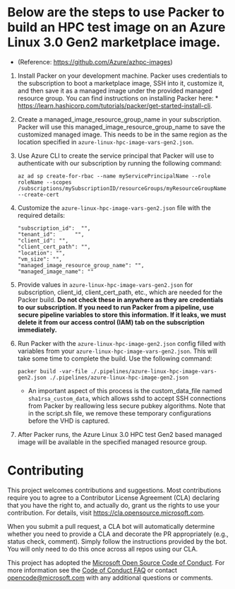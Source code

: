 # Below are the steps to use Packer to build an HPC test image on an Azure Linux 3.0 Gen2 marketplace image.
  * (Reference: https://github.com/Azure/azhpc-images)

1) Install Packer on your development machine. Packer uses credentials to the subscription to boot a marketplace image, SSH into it, customize it, and then save it as a managed image under the provided managed resource group. 
   You can find instructions on installing Packer here: * https://learn.hashicorp.com/tutorials/packer/get-started-install-cli.

2) Create a managed_image_resource_group_name in your subscription. Packer will use this managed_image_resource_group_name to save the customized managed image. This needs to be in the same region as the location specified in `azure-linux-hpc-image-vars-gen2.json`.

3) Use Azure CLI to create the service principal that Packer will use to authenticate with our subscription by running the following command:
   ```
   az ad sp create-for-rbac --name myServicePrincipalName --role roleName --scopes /subscriptions/mySubscriptionID/resourceGroups/myResourceGroupName --create-cert
   ```

4) Customize the `azure-linux-hpc-image-vars-gen2.json` file with the required details:
   ```
   "subscription_id":  "",
   "tenant_id":      "",
   "client_id": "",
   "client_cert_path": "",
   "location": "",
   "vm_size": "",
   "managed_image_resource_group_name": "",
   "managed_image_name": ""

   ```

5) Provide values in `azure-linux-hpc-image-vars-gen2.json` for subscription, client_id, client_cert_path, etc., which are needed for the Packer build. 
    **Do not check these in anywhere as they are credentials to our subscription. If you need to run Packer from a pipeline, use secure pipeline variables to store this information. If it leaks, we must delete it from our access control (IAM) tab on the subscription immediately.**

6) Run Packer with the `azure-linux-hpc-image-gen2.json` config filled with variables from your `azure-linux-hpc-image-vars-gen2.json`. This will take some time to complete the build. Use the following command:
   ```
   packer build -var-file ./.pipelines/azure-linux-hpc-image-vars-gen2.json ./.pipelines/azure-linux-hpc-image-gen2.json

   ```
   * An important aspect of this process is the custom_data_file named `sha1rsa_custom_data`, which allows sshd to accept SSH connections from Packer by reallowing less secure pubkey algorithms. Note that in the script.sh file, we remove these temporary configurations before the VHD is captured.

7) After Packer runs, the Azure Linux 3.0 HPC test Gen2 based managed image will be available in the specified managed resource group.


# Contributing

This project welcomes contributions and suggestions.  Most contributions require you to agree to a
Contributor License Agreement (CLA) declaring that you have the right to, and actually do, grant us
the rights to use your contribution. For details, visit https://cla.opensource.microsoft.com.

When you submit a pull request, a CLA bot will automatically determine whether you need to provide
a CLA and decorate the PR appropriately (e.g., status check, comment). Simply follow the instructions
provided by the bot. You will only need to do this once across all repos using our CLA.

This project has adopted the [Microsoft Open Source Code of Conduct](https://opensource.microsoft.com/codeofconduct/).
For more information see the [Code of Conduct FAQ](https://opensource.microsoft.com/codeofconduct/faq/) or
contact [opencode@microsoft.com](mailto:opencode@microsoft.com) with any additional questions or comments.
